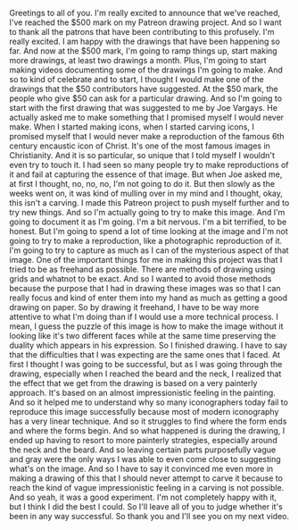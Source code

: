  Greetings to all of you. I'm really excited to announce that we've reached, I've reached the $500 mark on my Patreon drawing project. And so I want to thank all the patrons that have been contributing to this profusely. I'm really excited. I am happy with the drawings that have been happening so far. And now at the $500 mark, I'm going to ramp things up, start making more drawings, at least two drawings a month. Plus, I'm going to start making videos documenting some of the drawings I'm going to make. And so to kind of celebrate and to start, I thought I would make one of the drawings that the $50 contributors have suggested. At the $50 mark, the people who give $50 can ask for a particular drawing. And so I'm going to start with the first drawing that was suggested to me by Joe Vargays. He actually asked me to make something that I promised myself I would never make. When I started making icons, when I started carving icons, I promised myself that I would never make a reproduction of the famous 6th century encaustic icon of Christ. It's one of the most famous images in Christianity. And it is so particular, so unique that I told myself I wouldn't even try to touch it. I had seen so many people try to make reproductions of it and fail at capturing the essence of that image. But when Joe asked me, at first I thought, no, no, no, I'm not going to do it. But then slowly as the weeks went on, it was kind of mulling over in my mind and I thought, okay, this isn't a carving. I made this Patreon project to push myself further and to try new things. And so I'm actually going to try to make this image. And I'm going to document it as I'm going. I'm a bit nervous. I'm a bit terrified, to be honest. But I'm going to spend a lot of time looking at the image and I'm not going to try to make a reproduction, like a photographic reproduction of it. I'm going to try to capture as much as I can of the mysterious aspect of that image. One of the important things for me in making this project was that I tried to be as freehand as possible. There are methods of drawing using grids and whatnot to be exact. And so I wanted to avoid those methods because the purpose that I had in drawing these images was so that I can really focus and kind of enter them into my hand as much as getting a good drawing on paper. So by drawing it freehand, I have to be way more attentive to what I'm doing than if I would use a more technical process. I mean, I guess the puzzle of this image is how to make the image without it looking like it's two different faces while at the same time preserving the duality which appears in his expression. So I finished drawing. I have to say that the difficulties that I was expecting are the same ones that I faced. At first I thought I was going to be successful, but as I was going through the drawing, especially when I reached the beard and the neck, I realized that the effect that we get from the drawing is based on a very painterly approach. It's based on an almost impressionistic feeling in the painting. And so it helped me to understand why so many iconographers today fail to reproduce this image successfully because most of modern iconography has a very linear technique. And so it struggles to find where the form ends and where the forms begin. And so what happened is during the drawing, I ended up having to resort to more painterly strategies, especially around the neck and the beard. And so leaving certain parts purposefully vague and gray were the only ways I was able to even come close to suggesting what's on the image. And so I have to say it convinced me even more in making a drawing of this that I should never attempt to carve it because to reach the kind of vague impressionistic feeling in a carving is not possible. And so yeah, it was a good experiment. I'm not completely happy with it, but I think I did the best I could. So I'll leave all of you to judge whether it's been in any way successful. So thank you and I'll see you on my next video.